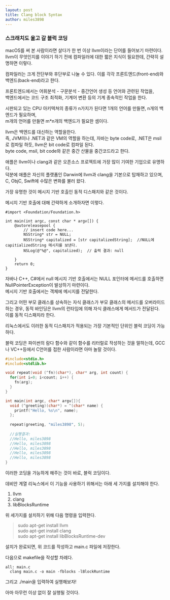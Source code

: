 ```yaml
---
layout: post
title: Clang block Syntax
author: miles3898
---
```


### 스크래치도 울고 갈 블럭 코딩

macOS를 써 본 사람이라면 살다가 한 번 이상 llvm이라는 단어를 들어보기 마련이다.  
llvm이 무엇인지를 이야기 하기 전에 컴파일러에 대한 짧은 지식이 필요한데, 간략히 설명하면 이렇다.  

컴파일러는 크게 전단부와 후단부로 나눌 수 있다. 이를 각각 프론트엔드(front-end)와 백엔드(back-end)라고 한다.  

프론트엔드에서는 어휘분석 - 구문분석 - 중간언어 생성 등 언어와 관련된 작업을,  
백엔드에서는 코드 구조 최적화, 기계어 변환 등의 기계 종속적인 작업을 한다.  

시판되고 있는 CPU 아키텍쳐의 종류가 n가지가 된다면 1개의 언어를 만들면, n개의 백엔드가 필요하며,  
m개의 언어를 만들면 m*n개의 백엔드가 필요한 셈이다.  

llvm은 백엔드를 대신하는 역할을한다.  
즉, JVM이나 .NET과 같은 VM의 역할을 하는데, 자바는 byte code로, .NET은 msil로 컴파일 하듯, llvm은 bit code로 컴파일 된다.  
byte code, msil, bit code와 같은 중간 산물을 중간코드라고 한다.  

애플은 llvm이나 clang과 같은 오픈소스 프로젝트에 가장 많이 기여한 기업으로 유명하다.  
덕분에 애플은 자신의 플랫폼인 Darwin에 llvm과 clang을 기본으로 탑재하고 있으며, C, ObjC, Swift에 수많은 변화를 불러 왔다.  

가장 유명한 것이 메시지 기반 호출인 동적 디스패치와 같은 것이다.

메시지 기반 호출에 대해 간략하게 소개하자면 이렇다.

```objc
#import <Foundation/Foundation.h>

int main(int argc, const char * argv[]) {
    @autoreleasepool {
        // insert code here...
        NSString* str = NULL;
        NSString* capitalized = [str capitalizedString];  //NULL에 capitializedString 메시지를 보낸다.
        NSLog(@"%@", capitalized);  // 출력 결과: null
        
    }
    return 0;
}
```

자바나 C++, C#에서 null 메시지 기반 호출에서는 NULL 포인터에 메서드를 호출하면 NullPointerException이 발상하기 마련이다.  
메시지 기반 호출에서는 객체에 메시지를 전달한다.  

그리고 어떤 부모 클래스를 상속하는 자식 클래스가 부모 클래스의 메서드를 오버라이드 하는 경우, 동적 바인딩은 llvm의 런타임에 의해 자식 클래스에게 메서드가 전달된다.  
이를 동적 디스패치라 한다.  

리눅스에서도 이러한 동적 디스패치가 적용되는 가장 기본적인 단위인 블럭 코딩이 가능하다.  

블럭 코딩은 파이썬의 람다 함수와 같이 함수를 리터럴로 작성하는 것을 말하는데, GCC나 VC++등에서 C언어를 접한 사람이라면 아마 놀랄 것이다.  

```cpp
#include<stdio.h>
#include<stdlib.h>

void repeat(void (^fn)(char*), char* arg, int count) {
  for(int i=0; i<count; i++) {
    fn(arg);
  }
}

int main(int argc, char* argv[]){
  void (^greeting)(char*) = ^(char* name) {
    printf("Hello, %s\n", name);
  };
  
  repeat(greeting, "miles3898", 5);
  
  //실행결과:
  //Hello, miles3898
  //Hello, miles3898
  //Hello, miles3898
  //Hello, miles3898
  //Hello, miles3898
}
```

이러한 코딩을 가능하게 해주는 것이 바로, 블럭 코딩이다.  

데비안 계열 리눅스에서 이 기능을 사용하기 위해서는 아래 세 가지를 설치해야 한다.

1. llvm  
2. clang
3. libBlocksRuntime

위 세가지를 설치하기 위해 다음 명령을 입력한다.  

> sudo apt-get install llvm  
> sudo apt-get install clang  
> sudo apt-get install libBlocksRuntime-dev  

설치가 완료되면, 위 코드를 작성하고 main.c 파일에 저장한다.  

다음으로 makefile을 작성할 차례다.  

```make
all: main.c  
  clang main.c -o main -fblocks -lBlockRuntime  
```

그리고 ./main을 입력하여 실행해보자!  

아마 아무런 이상 없이 잘 실행될 것이다.
